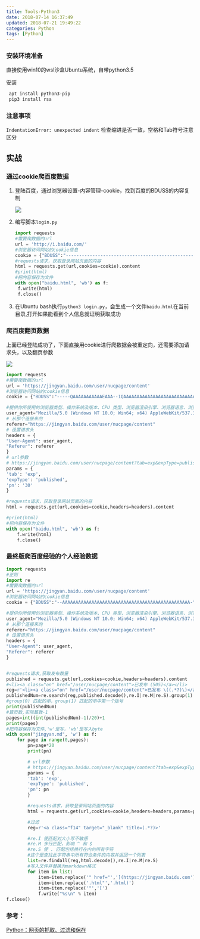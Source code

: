 ```yaml
---
title: Tools-Python3
date: 2018-07-14 16:37:49
updated: 2018-07-21 19:49:22
categories: Python
tags: [Python]
---
```


### 安装环境准备

直接使用win10的wsl沙盒Ubuntu系统，自带python3.5

安装

```bash
 apt install python3-pip
 pip3 install rsa
```

### 注意事项

`IndentationError: unexpected indent` 检查缩进是否一致，空格和Tab符号注意区分

## 实战

### 通过cookie爬百度数据

1. 登陆百度，通过浏览器设置-内容管理-cookie，找到百度的BDUSS的内容复制

   ![](http://ohdtoul5i.bkt.clouddn.com/045ca12e-9657-4aa1-a787-fca78bc7ab36.gif)

2. 编写脚本`login.py`

   ```python
   import requests
   #需要爬数据的url
   url = 'http://i.baidu.com/'
   #浏览器访问网站的cookie信息
   cookie = {"BDUSS":"----------------------------------------------------AAAAAAAAAAA----------------AAAAAAAAAAAAAAAAAAAAAAAAAAAAAAAAAAAAAAAAAAA--"}
   #requests请求，获取登录网站页面的内容
   html = requests.get(url,cookies=cookie).content
   #print(html)
   #把内容保存为文件
   with open("baidu.html", 'wb') as f:
   	f.write(html)
   	f.close()
   ```

3. 在Ubuntu bash执行`python3 login.py`，会生成一个文件`baidu.html`在当前目录,打开如果能看到个人信息就证明获取成功

### 爬百度翻页数据

上面已经登陆成功了，下面直接用cookie进行爬数据会被重定向，还需要添加请求头，以及翻页参数

![](http://ohdtoul5i.bkt.clouddn.com/aaccb5e0-b870-481f-951a-7c80151ccac7.gif)



```python
import requests
#需要爬数据的url
url = 'https://jingyan.baidu.com/user/nucpage/content'
#浏览器访问网站的cookie信息
cookie = {"BDUSS":"-----QAAAAAAAAAAAEAAA--1QAAAAAAAAAAAAAAAAAAAAAAAAAAAAAAAAAAAAAAAAAAAAAAAAAAAAAAA---"}

#提供你所使用的浏览器类型、操作系统及版本、CPU 类型、浏览器渲染引擎、浏览器语言、浏览器插件等信息的标识
user_agent="Mozilla/5.0 (Windows NT 10.0; Win64; x64) AppleWebKit/537.36 (KHTML, like Gecko) Chrome/67.0.3396.99 Safari/537.36"
# 从那个连接来的
referer="https://jingyan.baidu.com/user/nucpage/content"
# 设置请求头
headers = {
"User-Agent": user_agent,
"Referer": referer
}
# url参数
# https://jingyan.baidu.com/user/nucpage/content?tab=exp&expType=published&pn=20
params = {
'tab': 'exp',
'expType': 'published',
'pn': '30'
}

#requests请求，获取登录网站页面的内容
html = requests.get(url,cookies=cookie,headers=headers).content

#print(html)
#把内容保存为文件
with open("baidu.html", 'wb') as f:
	f.write(html)
	f.close()
```



### 最终版爬百度经验的个人经验数据

```python
import requests
#正则
import re
#需要爬数据的url
url = 'https://jingyan.baidu.com/user/nucpage/content'
#浏览器访问网站的cookie信息
cookie = {"BDUSS":"--AAAAAAAAAAAAAAAAAAAAAAAAAAAAAAAAAAAAAAAAAAAAAAAA-"}

#提供你所使用的浏览器类型、操作系统及版本、CPU 类型、浏览器渲染引擎、浏览器语言、浏览器插件等信息的标识
user_agent="Mozilla/5.0 (Windows NT 10.0; Win64; x64) AppleWebKit/537.36 (KHTML, like Gecko) Chrome/67.0.3396.99 Safari/537.36"
# 从那个连接来的
referer="https://jingyan.baidu.com/user/nucpage/content"
# 设置请求头
headers = {
"User-Agent": user_agent,
"Referer": referer
}


#requests请求,获取发布数量
published = requests.get(url,cookies=cookie,headers=headers).content
#<li><a class="on" href="/user/nucpage/content">已发布 (505)</a></li>
reg=r'<li><a class="on" href="/user/nucpage/content">已发布 \((.*?)\)</a></li>'
publishedNum=re.search(reg,published.decode(),re.I|re.M|re.S).group(1)
#group(0) 匹配的串，group(1) 匹配的串中第一个括号
print(publishedNum)
#算页数,实际篇数-1
pages=int((int(publishedNum)-1)/20)+1
print(pages)
#把内容保存为文件,'w'是写，'wb'是写入byte
with open("jingyan.md", 'w') as f:
	for page in range(0,pages):
		pn=page*20
		print(pn)

		# url参数
		# https://jingyan.baidu.com/user/nucpage/content?tab=exp&expType=published&pn=20
		params = {
		'tab': 'exp',
		'expType': 'published',
		'pn': pn
		}

		#requests请求，获取登录网站页面的内容
		html = requests.get(url,cookies=cookie,headers=headers,params=params).content

		#过滤
		reg=r'<a class="f14" target="_blank" title=(.*?)>'

		#re.I 使匹配对大小写不敏感 
		#re.M 多行匹配，影响 ^ 和 $ 
		#re.S 使 . 匹配包括换行在内的所有字符 
		#这个是查找此字符串中所有符合条件的内容并返回一个列表
		list=re.findall(reg,html.decode(),re.I|re.M|re.S)
		#写入文件并替换为markdown格式
		for item in list:
			item=item.replace('" href="','](https://jingyan.baidu.com')
			item=item.replace('.html"','.html)')
			item=item.replace('"','[')
			f.write("%s\n" % item)
f.close()
```







### 参考：

[Python：网页的抓取、过滤和保存](https://blog.csdn.net/u013632854/article/details/69662308)